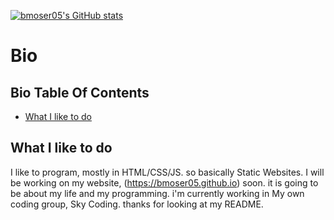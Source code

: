 [![bmoser05's GitHub stats](https://github-readme-stats.vercel.app/api?username=bmoser05&theme=radical)](https://github.com/anuraghazra/github-readme-stats)
# Bio
## Bio Table Of Contents
* [What I like to do](#what-i-like-to-do)
 
## What I like to do
I like to program, mostly in HTML/CSS/JS. so basically Static Websites. I will be working on my website, (https://bmoser05.github.io) soon. it is going to be about my life and my programming. i'm currently working in My own coding group, Sky Coding. thanks for looking at my README.
